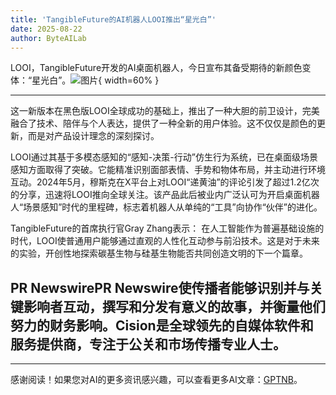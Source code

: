 ```yaml
---
title: 'TangibleFuture的AI机器人LOOI推出“星光白”'
date: 2025-08-22
author: ByteAILab
---
```


LOOI，TangibleFuture开发的AI桌面机器人，今日宣布其备受期待的新颜色变体：“星光白”。![图片](https://ai-techpark.com/wp-content/uploads/TangibleFutures.jpg){ width=60% }

---
这一新版本在黑色版LOOI全球成功的基础上，推出了一种大胆的前卫设计，完美融合了技术、陪伴与个人表达，提供了一种全新的用户体验。这不仅仅是颜色的更新，而是对产品设计理念的深刻探讨。

LOOI通过其基于多模态感知的“感知-决策-行动”仿生行为系统，已在桌面级场景感知方面取得了突破。它能精准识别面部表情、手势和物体布局，并主动进行环境互动。2024年5月，穆斯克在X平台上对LOOI“递黄油”的评论引发了超过1.2亿次的分享，迅速将LOOI推向全球关注。该产品此后被业内广泛认可为开启桌面机器人“场景感知”时代的里程碑，标志着机器人从单纯的“工具”向协作“伙伴”的进化。

TangibleFuture的首席执行官Gray Zhang表示：
在人工智能作为普遍基础设施的时代，LOOI使普通用户能够通过直观的人性化互动参与前沿技术。这是对于未来的实验，开创性地探索碳基生物与硅基生物能否共同创造文明的下一个篇章。

PR NewswirePR Newswire使传播者能够识别并与关键影响者互动，撰写和分发有意义的故事，并衡量他们努力的财务影响。Cision是全球领先的自媒体软件和服务提供商，专注于公关和市场传播专业人士。
---
---
感谢阅读！如果您对AI的更多资讯感兴趣，可以查看更多AI文章：[GPTNB](https://gptnb.com)。
